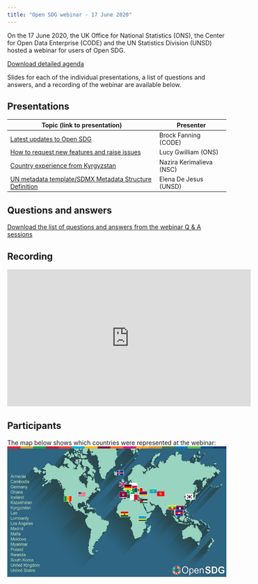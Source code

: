 ```yaml
---
title: "Open SDG webinar - 17 June 2020"
---
```


On the 17 June 2020, the UK Office for National Statistics (ONS), the Center for Open Data Enterprise (CODE) and the UN Statistics Division (UNSD) hosted a webinar for users of Open SDG.

[Download detailed agenda](/assets/documents/webinar_17-June-2020/Open-SDG-Webinar-Agenda.pdf)

Slides for each of the individual presentations, a list of questions and answers, and a recording of the webinar are available below.

## Presentations

|Topic (link to presentation)|Presenter|
|-----|---------|
|[Latest updates to Open SDG](/assets/documents/webinar_17-June-2020/Open-SDG-webinar-open-sdg-updates.pdf)|Brock Fanning (CODE)|
|[How to request new features and raise issues](/assets/documents/webinar_17-June-2020/Open-SDG-webinar-request-new-features-raise-issues-slides.pdf)|Lucy Gwilliam (ONS)|
|[Country experience from Kyrgyzstan](/assets/documents/webinar_17-June-2020/Open-SDG-webinar-Kyrgyzstan-country-experience-slides.pdf)|Nazira Kerimalieva (NSC)|
|[UN metadata template/SDMX Metadata Structure Definition](/assets/documents/webinar_17-June-2020/Open-SDG-webinar-UN-metadata-template-SDMX-MSD-slides.pdf)|Elena De Jesus (UNSD)|

## Questions and answers

[Download the list of questions and answers from the webinar Q & A sessions](/assets/documents/webinar_17-June-2020/Open-SDG-webinar-QandA.docx)

## Recording

<iframe width="560" height="315" src="https://www.youtube.com/embed/OIV69mZm40g" frameborder="0" allow="accelerometer; autoplay; encrypted-media; gyroscope; picture-in-picture" allowfullscreen></iframe>

## Participants

The map below shows which countries were represented at the webinar:
<img src="/assets/documents/webinar_17-June-2020/Open-SDG-webinar-countries-map.png" alt="Image showing what countries were represented at the webinar: Armenia, Cambodia, Germany, Ghana, Iceland, Kazakhstan, Kyrgyzstan, Lao, Lombardy, Los Angeles, Madrid, Malta, Moldova, Myanmar, Poland, Rwanda, South Korea, United Kingdom, United States" height="300px">

